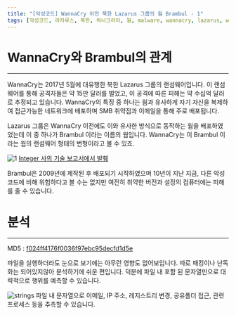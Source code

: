 ```yaml
---
title: "[악성코드] WannaCry 이전 북한 Lazarus 그룹의 웜 Brambul - 1"
tags: [악성코드, 라자루스, 북한, 워너크라이, 웜, malware, wannacry, lazarus, worm, north korea, korean]
---
```


# WannaCry와 Brambul의 관계
---
WannaCry는 2017년 5월에 대유행한 북한 Lazarus 그룹의 랜섬웨어입니다.
이 랜섬웨어를 통해 공격자들은 약 15만 달러를 벌었고, 이 공격에 따른 피해는 약 수십억 달러로 추정되고 있습니다.
WannaCry의 특징 중 하나는 웜과 유사하게 자기 자신을 복제하여 접근가능한 네트워크에 배포하며 SMB 취약점과 이메일을 통해 주로 배포됩니다.

Lazarus 그룹은 WannaCry 이전에도 이와 유사한 방식으로 동작하는 웜을 배포하였었는데 이 중 하나가 Brambul 이라는 이름의 웜입니다.
WannaCry는 이 Brambul 이라는 웜의 랜섬웨어 형태의 변형이라고 볼 수 있죠.

![1](https://cdn5.alienvault.com/blog-content/Screen_Shot_2018-02-08_at_5.42.47_PM.png)
[Integer 사의 기술 보고서에서 발췌](http://www.intezer.com/wp-content/uploads/2017/07/Intezer-WannaCry.pdf)

Brambul은 2009년에 제작된 후 배포되기 시작하였으며 10년이 지난 지금, 다른 악성코드에 비해 위험하다고 볼 수는 없지만 여전히 취약한 버전과 설정의 컴퓨터에는 피해를 줄 수 있습니다.

# 분석
---
MD5 :  [f024ff4176f0036f97ebc95decfd1d5e](https://www.hybrid-analysis.com/sample/7b2f8c43b4c92fb2add9fce264e92668dac2530493c51c5d6b45dcb764e208ed/?environmentId=100)

파일을 실행하더라도 눈으로 보기에는 아무런 영향도 없어보입니다.
따로 패킹이나 난독화는 되어있지않아 분석하기에 쉬운 편입니다.
덕분에 파일 내 포함 된 문자열만으로 대략적으로 행위를 예측할 수 있습니다.

![strings](https://i.imgur.com/xgpGboe.png)
파일 내 문자열으로 이메일, IP 주소, 레지스트리 변경, 공유폴더 접근, 관련 프로세스 등을 추측할 수 있습니다.




